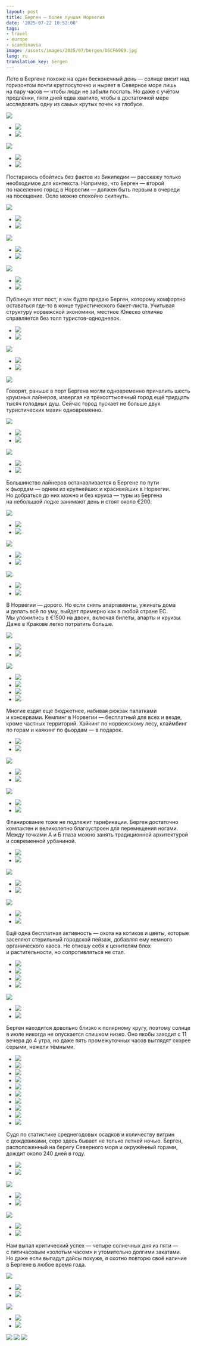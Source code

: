 ```yaml
---
layout: post
title: Берген — более лучшая Норвегия
date: '2025-07-22 10:52:00'
tags:
- travel
- europe
- scandinavia
image: /assets/images/2025/07/bergen/DSCF6969.jpg
lang: ru
translation_key: bergen
---
```


Лето в Бергене похоже на один бесконечный день — солнце висит над горизонтом почти круглосуточно и ныряет в Северное море лишь на пару часов — чтобы люди не забыли поспать. Но даже с учётом продлёнки, пяти дней едва хватило, чтобы в достаточной мере исследовать одну из самых крутых точек на глобусе.

![](/assets/images/2025/07/bergen/DSCF7159.jpg)
- ![](/assets/images/2025/07/bergen/DSCF6754.jpg)
- ![](/assets/images/2025/07/bergen/DSCF6851.jpg)

![](/assets/images/2025/07/bergen/DSCF6777.jpg)
- ![](/assets/images/2025/07/bergen/DSCF6761.jpg)
- ![](/assets/images/2025/07/bergen/DSCF6766.jpg)

Постараюсь обойтись без фактов из Википедии — расскажу только необходимое для контекста. Например, что Берген — второй по населению город в Норвегии — должен быть первым в очереди на посещение. Осло можно спокойно скипнуть.

![](/assets/images/2025/07/bergen/DSCF7249.jpg)
- ![](/assets/images/2025/07/bergen/DSCF6397.jpg)
- ![](/assets/images/2025/07/bergen/DSCF6442.jpg)

![](/assets/images/2025/07/bergen/DSCF6792.jpg)
- ![](/assets/images/2025/07/bergen/DSCF6769.jpg)
- ![](/assets/images/2025/07/bergen/DSCF6758.jpg)

![](/assets/images/2025/07/bergen/DSCF6767.jpg)
- ![](/assets/images/2025/07/bergen/DSCF6794.jpg)
- ![](/assets/images/2025/07/bergen/DSCF6796.jpg)

Публикуя этот пост, я как будто предаю Берген, которому комфортно оставаться где-то в конце туристического бакет-листа. Учитывая структуру норвежской экономики, местное Юнеско отлично справляется без толп туристов-однодневок.

- ![](/assets/images/2025/07/bergen/DSCF6422.jpg)
- ![](/assets/images/2025/07/bergen/DSCF6431.jpg)

![](/assets/images/2025/07/bergen/DSCF7116.jpg)
- ![](/assets/images/2025/07/bergen/DSCF7344.jpg)
- ![](/assets/images/2025/07/bergen/DSCF7106.jpg)

![](/assets/images/2025/07/bergen/DSCF7108.jpg)

Говорят, раньше в порт Бергена могли одновременно причалить шесть круизных лайнеров, извергая на трёхсоттысячный город ещё тридцать тысяч голодных душ. Сейчас город пускает не больше двух туристических махин одновременно.

![](/assets/images/2025/07/bergen/DSCF7307.jpg)
- ![](/assets/images/2025/07/bergen/DSCF6704.jpg)
- ![](/assets/images/2025/07/bergen/DSCF6715.jpg)

![](/assets/images/2025/07/bergen/DSCF6368.jpg)
- ![](/assets/images/2025/07/bergen/DSCF6453.jpg)
- ![](/assets/images/2025/07/bergen/DSCF7237.jpg)

Большинство лайнеров останавливается в Бергене по пути к фьордам — одним из крупнейших и красивейших в Норвегии. Но добраться до них можно и без круиза — туры из Бергена на небольшой лодке занимают день и стоят около €200.

![](/assets/images/2025/07/bergen/DSCF7040.jpg)
- ![](/assets/images/2025/07/bergen/DSCF6605.jpg)
- ![](/assets/images/2025/07/bergen/DSCF6630.jpg)

![](/assets/images/2025/07/bergen/DSCF6969.jpg)
- ![](/assets/images/2025/07/bergen/DSCF6984.jpg)
- ![](/assets/images/2025/07/bergen/DSCF6992.jpg)

![](/assets/images/2025/07/bergen/DSCF6988.jpg)
- ![](/assets/images/2025/07/bergen/DSCF7001.jpg)
- ![](/assets/images/2025/07/bergen/DSCF6645.jpg)

В Норвегии — дорого. Но если снять апартаменты, ужинать дома и делать всё по уму, выйдет примерно как в любой стране ЕС. Мы уложились в €1500 на двоих, включая билеты, апарты и круизы. Даже в Кракове легко потратить больше.

![](/assets/images/2025/07/bergen/DSCF7035.jpg)
- ![](/assets/images/2025/07/bergen/DSCF6922.jpg)
- ![](/assets/images/2025/07/bergen/DSCF6905.jpg)

![](/assets/images/2025/07/bergen/DSCF6637.jpg)
- ![](/assets/images/2025/07/bergen/DSCF7103.jpg)
- ![](/assets/images/2025/07/bergen/DSCF7104.jpg)
- ![](/assets/images/2025/07/bergen/DSCF7176.jpg)
- ![](/assets/images/2025/07/bergen/DSCF7245.jpg)

Многие ездят ещё бюджетнее, набивая рюкзак палатками и консервами. Кемпинг в Норвегии — бесплатный для всех и везде, кроме частных территорий. Хайкинг по норвежскому лесу, клаймбинг по горам и каякинг по фьордам — в подарок.

- ![](/assets/images/2025/07/bergen/DSCF7263.jpg)
- ![](/assets/images/2025/07/bergen/DSCF7312.jpg)

![](/assets/images/2025/07/bergen/DSCF7288.jpg)
- ![](/assets/images/2025/07/bergen/DSCF7253.jpg)
- ![](/assets/images/2025/07/bergen/DSCF7313.jpg)

![](/assets/images/2025/07/bergen/DSCF7301.jpg)
- ![](/assets/images/2025/07/bergen/DSCF7276.jpg)
- ![](/assets/images/2025/07/bergen/DSCF7317.jpg)

Фланирование тоже не подлежит тарификации. Берген достаточно компактен и великолепно благоустроен для перемещения ногами. Между точками А и Б глаза можно занять традиционной архитектурой и современной урбаниной.

- ![](/assets/images/2025/07/bergen/DSCF6330.jpg)
- ![](/assets/images/2025/07/bergen/DSCF7128.jpg)

![](/assets/images/2025/07/bergen/DSCF6757.jpg)
- ![](/assets/images/2025/07/bergen/DSCF7124.jpg)
- ![](/assets/images/2025/07/bergen/DSCF7146.jpg)

![](/assets/images/2025/07/bergen/DSCF7163.jpg)
- ![](/assets/images/2025/07/bergen/DSCF7145.jpg)
- ![](/assets/images/2025/07/bergen/DSCF6439.jpg)

Ещё одна бесплатная активность — охота на котиков и цветы, которые заселяют стерильный городской пейзаж, добавляя ему немного органического хаоса. Не отношу себя к ценителям блох и растительности, но сопротивляться не стал.

- ![](/assets/images/2025/07/bergen/DSCF6391.jpg)
- ![](/assets/images/2025/07/bergen/DSCF7242.jpg)
- ![](/assets/images/2025/07/bergen/DSCF6369.jpg)
- ![](/assets/images/2025/07/bergen/DSCF6338.jpg)

![](/assets/images/2025/07/bergen/DSCF7239.jpg)
- ![](/assets/images/2025/07/bergen/DSCF7053.jpg)
- ![](/assets/images/2025/07/bergen/DSCF6786.jpg)

Берген находится довольно близко к полярному кругу, поэтому солнце в июле никогда не опускается слишком низко. Оно якобы заходит с 11 вечера до 4 утра, но даже пять промежуточных часов выглядят скорее серыми, нежели тёмными.

- ![](/assets/images/2025/07/bergen/DSCF7052.jpg)
- ![](/assets/images/2025/07/bergen/DSCF7062.jpg)
- ![](/assets/images/2025/07/bergen/DSCF7067.jpg)
- ![](/assets/images/2025/07/bergen/DSCF7069.jpg)
- ![](/assets/images/2025/07/bergen/DSCF7070.jpg)
- ![](/assets/images/2025/07/bergen/DSCF7077.jpg)
- ![](/assets/images/2025/07/bergen/DSCF7078.jpg)
- ![](/assets/images/2025/07/bergen/DSCF7083.jpg)
- ![](/assets/images/2025/07/bergen/DSCF7372.jpg)
- ![](/assets/images/2025/07/bergen/DSCF7377.jpg)

Судя по статистике среднегодовых осадков и количеству витрин с дождевиками, серо здесь бывает не только летней ночью. Берген, расположенный на берегу Северного моря и окружённый горами, дождит около 240 дней в году.

- ![](/assets/images/2025/07/bergen/DSCF7319.jpg)
- ![](/assets/images/2025/07/bergen/DSCF7339.jpg)

![](/assets/images/2025/07/bergen/DSCF6379.jpg)
- ![](/assets/images/2025/07/bergen/DSCF7341.jpg)
- ![](/assets/images/2025/07/bergen/DSCF7348.jpg)

![](/assets/images/2025/07/bergen/DSCF7364.jpg)
- ![](/assets/images/2025/07/bergen/DSCF7353.jpg)
- ![](/assets/images/2025/07/bergen/DSCF7243.jpg)

Нам выпал критический успех — четыре солнечных дня из пяти — с пятичасовым «золотым часом» и утомительно долгими закатами. Но даже если выпадут дайсы похуже, я охотно повторю своё наличие в Бергене в любое время года.

![](/assets/images/2025/07/bergen/DSCF6481.jpg)
- ![](/assets/images/2025/07/bergen/DSCF6475.jpg)
- ![](/assets/images/2025/07/bergen/DSCF6479.jpg)

![](/assets/images/2025/07/bergen/DSCF6815.jpg)
- ![](/assets/images/2025/07/bergen/DSCF7200.jpg)
- ![](/assets/images/2025/07/bergen/DSCF6470.jpg)

![](/assets/images/2025/07/bergen/DSCF7210.jpg)
![](/assets/images/2025/07/bergen/DSCF6468.jpg)
![](/assets/images/2025/07/bergen/DSCF7224.jpg)